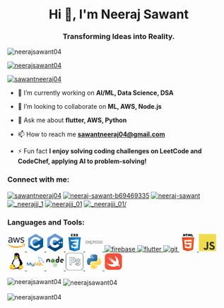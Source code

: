 <h1 align="center">Hi 👋, I'm Neeraj Sawant</h1>
<h3 align="center">Transforming Ideas into Reality.</h3>

<p align="left"> <img src="https://komarev.com/ghpvc/?username=neerajsawant04&label=Profile%20views&color=0e75b6&style=flat" alt="neerajsawant04" /> </p>

<p align="left"> <a href="https://github.com/ryo-ma/github-profile-trophy"><img src="https://github-profile-trophy.vercel.app/?username=neerajsawant04" alt="neerajsawant04" /></a> </p>

<p align="left"> <a href="https://twitter.com/sawantneeraj04" target="blank"><img src="https://img.shields.io/twitter/follow/sawantneeraj04?logo=twitter&style=for-the-badge" alt="sawantneeraj04" /></a> </p>

- 🔭 I’m currently working on **AI/ML, Data Science, DSA**

- 👯 I’m looking to collaborate on **ML, AWS, Node.js**

- 💬 Ask me about **flutter, AWS, Python**

- 📫 How to reach me **sawantneeraj04@gmail.com**

- ⚡ Fun fact **I enjoy solving coding challenges on LeetCode and CodeChef, applying AI to problem-solving!**

<h3 align="left">Connect with me:</h3>
<p align="left">
<a href="https://twitter.com/sawantneeraj04" target="blank"><img align="center" src="https://raw.githubusercontent.com/rahuldkjain/github-profile-readme-generator/master/src/images/icons/Social/twitter.svg" alt="sawantneeraj04" height="30" width="40" /></a>
<a href="https://linkedin.com/in/neeraj-sawant-b69469335" target="blank"><img align="center" src="https://raw.githubusercontent.com/rahuldkjain/github-profile-readme-generator/master/src/images/icons/Social/linked-in-alt.svg" alt="neeraj-sawant-b69469335" height="30" width="40" /></a>
<a href="https://stackoverflow.com/users/neeraj-sawant" target="blank"><img align="center" src="https://raw.githubusercontent.com/rahuldkjain/github-profile-readme-generator/master/src/images/icons/Social/stack-overflow.svg" alt="neeraj-sawant" height="30" width="40" /></a>
<a href="https://instagram.com/_neerajjj_1" target="blank"><img align="center" src="https://raw.githubusercontent.com/rahuldkjain/github-profile-readme-generator/master/src/images/icons/Social/instagram.svg" alt="_neerajjj_1" height="30" width="40" /></a>
<a href="https://www.codechef.com/users/neerajjj_01" target="blank"><img align="center" src="https://cdn.jsdelivr.net/npm/simple-icons@3.1.0/icons/codechef.svg" alt="neerajjj_01" height="30" width="40" /></a>
<a href="https://www.leetcode.com/_neerajjj_01/" target="blank"><img align="center" src="https://raw.githubusercontent.com/rahuldkjain/github-profile-readme-generator/master/src/images/icons/Social/leet-code.svg" alt="_neerajjj_01/" height="30" width="40" /></a>
</p>

<h3 align="left">Languages and Tools:</h3>
<p align="left"> <a href="https://aws.amazon.com" target="_blank" rel="noreferrer"> <img src="https://raw.githubusercontent.com/devicons/devicon/master/icons/amazonwebservices/amazonwebservices-original-wordmark.svg" alt="aws" width="40" height="40"/> </a> <a href="https://www.cprogramming.com/" target="_blank" rel="noreferrer"> <img src="https://raw.githubusercontent.com/devicons/devicon/master/icons/c/c-original.svg" alt="c" width="40" height="40"/> </a> <a href="https://www.w3schools.com/cpp/" target="_blank" rel="noreferrer"> <img src="https://raw.githubusercontent.com/devicons/devicon/master/icons/cplusplus/cplusplus-original.svg" alt="cplusplus" width="40" height="40"/> </a> <a href="https://www.w3schools.com/css/" target="_blank" rel="noreferrer"> <img src="https://raw.githubusercontent.com/devicons/devicon/master/icons/css3/css3-original-wordmark.svg" alt="css3" width="40" height="40"/> </a> <a href="https://expressjs.com" target="_blank" rel="noreferrer"> <img src="https://raw.githubusercontent.com/devicons/devicon/master/icons/express/express-original-wordmark.svg" alt="express" width="40" height="40"/> </a> <a href="https://firebase.google.com/" target="_blank" rel="noreferrer"> <img src="https://www.vectorlogo.zone/logos/firebase/firebase-icon.svg" alt="firebase" width="40" height="40"/> </a> <a href="https://flutter.dev" target="_blank" rel="noreferrer"> <img src="https://www.vectorlogo.zone/logos/flutterio/flutterio-icon.svg" alt="flutter" width="40" height="40"/> </a> <a href="https://git-scm.com/" target="_blank" rel="noreferrer"> <img src="https://www.vectorlogo.zone/logos/git-scm/git-scm-icon.svg" alt="git" width="40" height="40"/> </a> <a href="https://www.w3.org/html/" target="_blank" rel="noreferrer"> <img src="https://raw.githubusercontent.com/devicons/devicon/master/icons/html5/html5-original-wordmark.svg" alt="html5" width="40" height="40"/> </a> <a href="https://developer.mozilla.org/en-US/docs/Web/JavaScript" target="_blank" rel="noreferrer"> <img src="https://raw.githubusercontent.com/devicons/devicon/master/icons/javascript/javascript-original.svg" alt="javascript" width="40" height="40"/> </a> <a href="https://www.linux.org/" target="_blank" rel="noreferrer"> <img src="https://raw.githubusercontent.com/devicons/devicon/master/icons/linux/linux-original.svg" alt="linux" width="40" height="40"/> </a> <a href="https://www.mysql.com/" target="_blank" rel="noreferrer"> <img src="https://raw.githubusercontent.com/devicons/devicon/master/icons/mysql/mysql-original-wordmark.svg" alt="mysql" width="40" height="40"/> </a> <a href="https://nodejs.org" target="_blank" rel="noreferrer"> <img src="https://raw.githubusercontent.com/devicons/devicon/master/icons/nodejs/nodejs-original-wordmark.svg" alt="nodejs" width="40" height="40"/> </a> <a href="https://www.photoshop.com/en" target="_blank" rel="noreferrer"> <img src="https://raw.githubusercontent.com/devicons/devicon/master/icons/photoshop/photoshop-line.svg" alt="photoshop" width="40" height="40"/> </a> <a href="https://www.python.org" target="_blank" rel="noreferrer"> <img src="https://raw.githubusercontent.com/devicons/devicon/master/icons/python/python-original.svg" alt="python" width="40" height="40"/> </a> <a href="https://developer.apple.com/swift/" target="_blank" rel="noreferrer"> <img src="https://raw.githubusercontent.com/devicons/devicon/master/icons/swift/swift-original.svg" alt="swift" width="40" height="40"/> </a> </p>

<p><img align="left" src="https://github-readme-stats.vercel.app/api/top-langs?username=neerajsawant04&show_icons=true&locale=en&layout=compact" alt="neerajsawant04" /></p>

<p>&nbsp;<img align="center" src="https://github-readme-stats.vercel.app/api?username=neerajsawant04&show_icons=true&locale=en" alt="neerajsawant04" /></p>

<p><img align="center" src="https://github-readme-streak-stats.herokuapp.com/?user=neerajsawant04&" alt="neerajsawant04" /></p>
